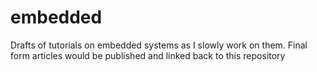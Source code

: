 # embedded
Drafts of tutorials on embedded systems as I slowly work on them. Final form articles would be published and linked back to this repository
